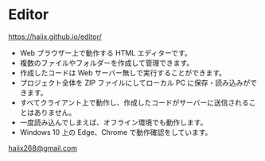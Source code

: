 # Editor

https://haiix.github.io/editor/

- Web ブラウザー上で動作する HTML エディターです。
- 複数のファイルやフォルダーを作成して管理できます。
- 作成したコードは Web サーバー無しで実行することができます。
- プロジェクト全体を ZIP ファイルにしてローカル PC に保存・読み込みができます。
- すべてクライアント上で動作し、作成したコードがサーバーに送信されることはありません。
- 一度読み込んでしまえば、オフライン環境でも動作します。
- Windows 10 上の Edge、Chrome で動作確認をしています。

haiix268@gmail.com
